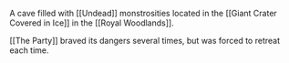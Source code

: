 A cave filled with [[Undead]] monstrosities located in the [[Giant Crater Covered in Ice]] in the [[Royal Woodlands]].

[[The Party]] braved its dangers several times, but was forced to retreat each time.